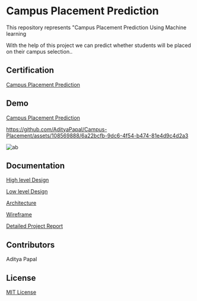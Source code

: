 
# Campus Placement Prediction

This repository represents "Campus Placement Prediction Using Machine learning 

With the help of this project we can predict whether students will be placed on their campus selection..

## Certification 

[Campus Placement Prediction](https://drive.google.com/file/d/1qHIQ8kYT-5EohqmVXSCohv9IzgKQ10gI/view?usp=sharing)

## Demo

[Campus Placement Prediction](https://campus-placement.onrender.com/)




https://github.com/AdityaPapal/Campus-Placement/assets/108569888/6a22bcfb-9dc6-4f54-b474-81e4d9c4d2a3






![ab](https://github.com/AdityaPapal/Campus-Placement/assets/108569888/f93c32c3-b29c-43c5-ae1c-db3bc7a15b4c)







## Documentation

[High level Design](https://drive.google.com/file/d/1Ofr0QKgP0yZCBdRHRa3uqCQBiH8dwT0w/view?usp=drive_link)

[Low level Design](https://drive.google.com/file/d/1ttqilwolZZ-7Y5qi1j0gdOCwtHzyHQnP/view?usp=drive_link)

[Architecture](https://drive.google.com/file/d/1O4TUv-1MyzY1jpSv8WT10E6Pzo2izeMj/view?usp=drive_link)

[Wireframe](https://drive.google.com/file/d/1iHGg5kiKHtTk93WKwrOVs6MVnwymPr-O/view?usp=drive_link)

[Detailed Project Report](https://docs.google.com/presentation/d/1JgmqDqtbxii9BbalQ18C9hRDUmdkonud/edit?usp=drive_link&ouid=112711524891891232820&rtpof=true&sd=true)

## Contributors

Aditya Papal



## License 
[MIT License](LICENSE)
